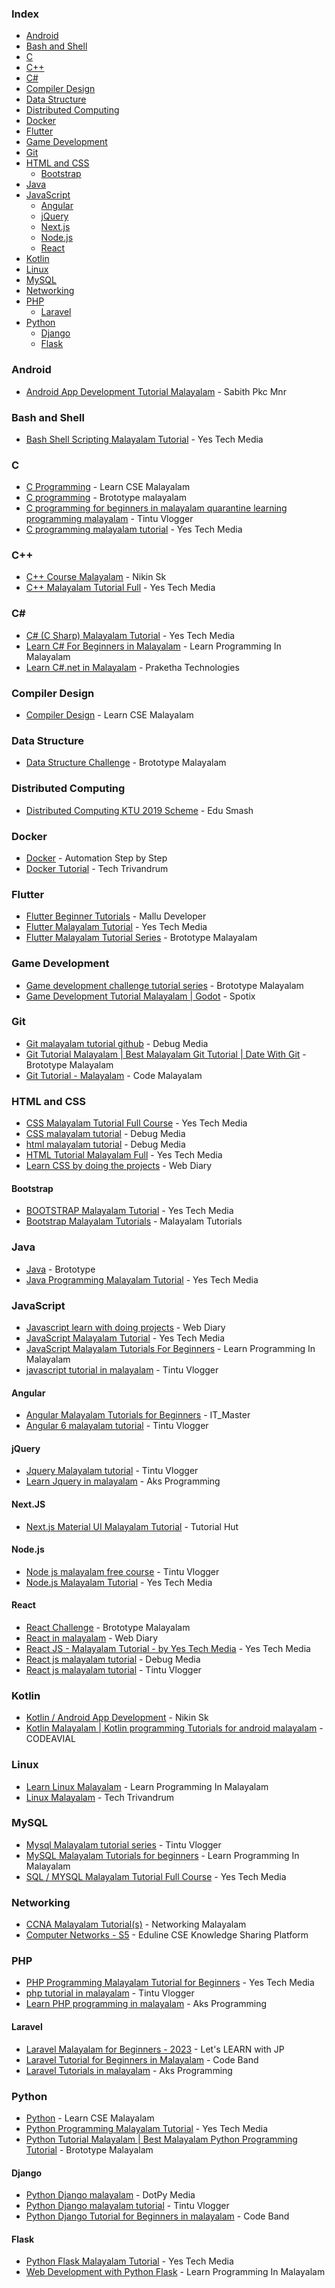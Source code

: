 ### Index

* [Android](#android)
* [Bash and Shell](#bash-and-shell)
* [C](#c)
* [C++](#cpp)
* [C#](#csharp)
* [Compiler Design](#compiler-design)
* [Data Structure](#data-structure)
* [Distributed Computing](#distributed-computing)
* [Docker](#docker)
* [Flutter](#flutter)
* [Game Development](#game-development)
* [Git](#git)
* [HTML and CSS](#html-and-css)
    * [Bootstrap](#bootstrap)
* [Java](#java)
* [JavaScript](#javascript)
    * [Angular](#angular)
    * [jQuery](#jquery)
    * [Next.js](#nextjs)
    * [Node.js](#nodejs)
    * [React](#react)
* [Kotlin](#kotlin)
* [Linux](#linux)
* [MySQL](#mysql)
* [Networking](#networking)
* [PHP](#php)
  * [Laravel](#laravel)
* [Python](#python)
    * [Django](#django)
    * [Flask](#flask)


### Android

* [Android App Development Tutorial Malayalam](https://youtube.com/playlist?list=PLZ78Q1BKkdA1-eMVQOiBiMtQQb_vYWnvV) - Sabith Pkc Mnr


### Bash and Shell

* [Bash Shell Scripting Malayalam Tutorial](https://youtube.com/playlist?list=PL1JrLEBAapUUcV6LES8bTEHJAOlkhmOHO) - Yes Tech Media


### C

* [C Programming](https://www.youtube.com/playlist?list=PLwe8bwPXjlLtUxDFwafx_XvheCUmrP2cM) - Learn CSE Malayalam
* [C programming](https://www.youtube.com/playlist?list=PLY-ecO2csVHeKaBI7lAM1jbIPU8K6fUxY) - Brototype malayalam
* [C programming for beginners in malayalam quarantine learning programming malayalam](https://youtube.com/playlist?list=PLBKJGko2JEdEVpp5vyyfKYdv3r2GC777i) - Tintu Vlogger
* [C programming malayalam tutorial](https://youtube.com/playlist?list=PL1JrLEBAapUXh0dSzCk3dvQtGmjT9fBBj) - Yes Tech Media


### <a id="cpp"></a>C++

* [C++ Course Malayalam](https://www.youtube.com/playlist?list=PLefF9wgiOa4VZ4RuSArY4mNO8Roz79cUU) - Nikin Sk
* [C++ Malayalam Tutorial Full](https://youtube.com/playlist?list=PL1JrLEBAapUXVcHV3rO-g-N4gBHcBe2c-) - Yes Tech Media


### <a id="csharp"></a>C\#

* [C# (C Sharp) Malayalam Tutorial](https://www.youtube.com/playlist?list=PL1JrLEBAapUW5ijzyEqYxRawB73rsjHW9) - Yes Tech Media
* [Learn C# For Beginners in Malayalam](https://www.youtube.com/playlist?list=PLQzHWfiB9fWfGQWWU7RhIAp1DH3rzSUc1) - Learn Programming In Malayalam
* [Learn C#.net  in Malayalam](https://www.youtube.com/playlist?list=PLojKTE9JEtKBuWRSpqG-3LVginbvvR3Pf) - Praketha Technologies


### Compiler Design

* [Compiler Design](https://www.youtube.com/playlist?list=PLwe8bwPXjlLtPlbzxU_SICYI3PeYpEAtJ) -  Learn CSE Malayalam


### Data Structure

* [Data Structure Challenge](https://youtube.com/playlist?list=PLY-ecO2csVHc5kajCd3fHU6MhkTABkRh9) - Brototype Malayalam


### Distributed Computing

* [Distributed Computing KTU 2019 Scheme](https://www.youtube.com/playlist?list=PLOFxFYuwv2Bs7dYmPIK1_yuQMxmN1P8V8) - Edu Smash


### Docker

* [Docker](https://www.youtube.com/playlist?list=PLhW3qG5bs-L99pQsZ74f-LC-tOEsBp2rK) - Automation Step by Step
* [Docker Tutorial](https://www.youtube.com/playlist?list=PLmFap_OoBJh7Z5tTSkeXciuIMZnKdJ1uu) - Tech Trivandrum


### Flutter

* [Flutter Beginner Tutorials](https://www.youtube.com/playlist?list=PLr11YFCnWCCMQYU8z3Gol2gVA2nBtoKVo) - Mallu Developer
* [Flutter Malayalam Tutorial](https://www.youtube.com/watch?v=l0f7olpevO0&list=PL1JrLEBAapUWv_JSolgE5pdcDKWw80wKA) - Yes Tech Media
* [Flutter Malayalam Tutorial Series](https://youtube.com/playlist?list=PLY-ecO2csVHcUlBVvIMAa3dbja12TFJiN) - Brototype Malayalam


### Game Development

* [Game development challenge tutorial series](https://www.youtube.com/playlist?list=PLY-ecO2csVHegnXkm4aLAZTRF_3nTMJMW) - Brototype Malayalam
* [Game Development Tutorial Malayalam | Godot](https://www.youtube.com/playlist?list=PLcP4K64TKma33Vz9AhPvJpVJuO5jRbcyw) - Spotix


### Git

* [Git malayalam tutorial github](https://youtube.com/playlist?list=PL4KwFGqvN4nsAlTIl6FcEubM2CtHW7zTC) - Debug Media
* [Git Tutorial Malayalam \| Best Malayalam Git Tutorial \| Date With Git](https://youtube.com/playlist?list=PLY-ecO2csVHdLhAO6TERaMJXP8aqyWVt-) - Brototype Malayalam
* [Git Tutorial - Malayalam](https://www.youtube.com/playlist?list=PLQzJEzrRmXOW7pKbwpicijzUdxZmDgqNL) - Code Malayalam


### HTML and CSS

* [CSS Malayalam Tutorial Full Course](https://youtube.com/playlist?list=PL1JrLEBAapUVvE-oCkKD5QhGG8nb0hhZk) - Yes Tech Media
* [CSS malayalam tutorial](https://youtube.com/playlist?list=PL4KwFGqvN4ntbMZdiSS0nFXo49KZCCcdw) - Debug Media
* [html malayalam tutorial](https://youtube.com/playlist?list=PL4KwFGqvN4nupwUNXQs2Dn0za5a8ijVPH) - Debug Media
* [HTML Tutorial Malayalam Full](https://youtube.com/playlist?list=PL1JrLEBAapUVyMVQp6SmpytH1HPeCiNPH) - Yes Tech Media
* [Learn CSS by doing the projects](https://www.youtube.com/playlist?list=PLCOzHVsG8mkp3ZrXMzgLusYQpCdMbpLcj) - Web Diary


#### Bootstrap

* [BOOTSTRAP Malayalam Tutorial](https://youtube.com/playlist?list=PL1JrLEBAapUWqs_HbcYngAOmpPbiccqNy) - Yes Tech Media
* [Bootstrap Malayalam Tutorials](https://www.youtube.com/playlist?list=PLDavEIls6jrsC9EEox1WWvOlktDJcEUo6) - Malayalam Tutorials


### Java

* [Java](https://www.youtube.com/playlist?list=PLY-ecO2csVHeKaBI7lAM1jbIPU8K6fUxY) - Brototype
* [Java Programming Malayalam Tutorial](https://youtube.com/playlist?list=PL1JrLEBAapUXndScHzvMaSVOspebvFOsH) - Yes Tech Media


### JavaScript

* [Javascript learn with doing projects](https://www.youtube.com/playlist?list=PLCOzHVsG8mkowATYScNYIuYLw-E9U-d7z) - Web Diary
* [JavaScript Malayalam Tutorial](https://www.youtube.com/watch?v=3mjwtu4_0uk) - Yes Tech Media
* [JavaScript Malayalam Tutorials For Beginners](https://www.youtube.com/playlist?list=PLQzHWfiB9fWdQ6qcl5Vo4JPOA3kxpCJ3A) - Learn Programming In Malayalam
* [javascript tutorial in malayalam](https://youtube.com/playlist?list=PLBKJGko2JEdF4irCbI5BdHIEfxEdfMNqA) - Tintu Vlogger


#### Angular

* [Angular Malayalam Tutorials for Beginners](https://www.youtube.com/playlist?list=PLVd0Txw0J6UUCic_69gFK2zras64JoTE2) - IT_Master
* [Angular 6 malayalam tutorial](https://www.youtube.com/playlist?list=PLBKJGko2JEdGb_R2SVmIPW3imvmEC5GiE) - Tintu Vlogger


#### jQuery

* [Jquery Malayalam tutorial](https://www.youtube.com/playlist?list=PLBKJGko2JEdFmFLY9z4hCn3g0cZZYSs1k) - Tintu Vlogger
* [Learn Jquery in malayalam](https://www.youtube.com/playlist?list=PL-Z1WBeTYPOqiOAzKcidBIP8uzAgP7e4j) - Aks Programming


#### Next.JS

* [Next.js Material UI Malayalam Tutorial](https://www.youtube.com/playlist?list=PL5Y_OOpi0rh0VAfV9Lz7gTdxhPTkmNxeC) -  Tutorial Hut


#### Node.js

* [Node js malayalam free course](https://youtube.com/playlist?list=PLBKJGko2JEdHNBid0azo2vDTi6Vx9p63h) - Tintu Vlogger
* [Node.js Malayalam Tutorial](https://youtube.com/playlist?list=PL1JrLEBAapUUKTpfCPV5Qirq-psQwY0Qq) - Yes Tech Media


#### React

* [React Challenge](https://youtube.com/playlist?list=PLY-ecO2csVHfgVM9sChmUirqK7BXUBX9P) - Brototype Malayalam
* [React in malayalam](https://www.youtube.com/playlist?list=PLCOzHVsG8mkrePHYn73VBEK4dqwa4W7LU) - Web Diary
* [React JS - Malayalam Tutorial - by Yes Tech Media](https://youtube.com/playlist?list=PL1JrLEBAapUX44d5zzl0hf7vX7caSCidT) - Yes Tech Media
* [React js malayalam tutorial](https://youtube.com/playlist?list=PL4KwFGqvN4nuKJ3bJSP-LcchabWJtPtE8) - Debug Media
* [React js malayalam tutorial](https://youtube.com/playlist?list=PLBKJGko2JEdG8FUKu2hUF6K7irvbT8hIM) - Tintu Vlogger


### Kotlin

* [Kotlin / Android App Development](https://www.youtube.com/playlist?list=PLefF9wgiOa4WFRP4IvRCZre7xLjRkJdlQ) - Nikin Sk
* [Kotlin Malayalam | Kotlin programming Tutorials for android malayalam](https://www.youtube.com/playlist?list=PLaP7lUdqAGYPpEutAk6o1jKC08Rc5xMXs) - CODEAVIAL


### Linux

* [Learn Linux Malayalam](https://www.youtube.com/playlist?list=PLQzHWfiB9fWcImNxiu-wgnurqLM3fKNDY) - Learn Programming In Malayalam
* [Linux Malayalam](https://www.youtube.com/playlist?list=PLmFap_OoBJh6ZIbXANxdBYAlKCCAngX5o) - Tech Trivandrum


### MySQL

* [Mysql Malayalam tutorial series](https://www.youtube.com/playlist?list=PLBKJGko2JEdFKFGGVaveL5IOxxSNq3eBS) - Tintu Vlogger
* [MySQL Malayalam Tutorials for beginners](https://www.youtube.com/playlist?list=PLQzHWfiB9fWcxc10XNwm7CeOEMrjVr8a9) - Learn Programming In Malayalam
* [SQL / MYSQL Malayalam Tutorial Full Course](https://www.youtube.com/playlist?list=PL1JrLEBAapUXMuDKwPVVzhlBge9fdxV51) - Yes Tech Media


### Networking

* [CCNA Malayalam Tutorial(s)](https://www.youtube.com/playlist?list=PLO7o5VCTCpe-7jj04hLM002hQM5J-f3tl) -  Networking Malayalam
* [Computer Networks - S5](https://www.youtube.com/playlist?list=PLI74-7rtCb9BRUw6JzCm_wwLdQJc3jSwO) -  Eduline CSE Knowledge Sharing Platform


### PHP

* [PHP Programming Malayalam Tutorial for Beginners](https://www.youtube.com/watch?v=nFYWCouZ1UA) - Yes Tech Media
* [php tutorial in malayalam](https://youtube.com/playlist?list=PLBKJGko2JEdH_T2ki6ty4xGV19qB7Hpmm) - Tintu Vlogger
* [Learn PHP programming in malayalam](https://www.youtube.com/playlist?list=PL-Z1WBeTYPOoO9mJxVveZ1VgZPVXmyhFL) - Aks Programming


#### Laravel

* [Laravel Malayalam for Beginners - 2023](https://www.youtube.com/playlist?list=PLpCgJe2jMIrAZqrKDAS6bl_BB66MmPENB) - Let's LEARN with JP
* [Laravel Tutorial for Beginners in Malayalam](https://www.youtube.com/playlist?list=PLbasZIkCgHJFQ2MxkwhokpGPyL4MKVAQt) - Code Band
* [Laravel Tutorials in malayalam](https://www.youtube.com/playlist?list=PL-Z1WBeTYPOpqIe09MwnH62VwOLAj2tJz) - Aks Programming


### Python

* [Python](https://www.youtube.com/playlist?list=PLwe8bwPXjlLveEHvTbKMXJOPkFdXnu4xi) - Learn CSE Malayalam
* [Python Programming Malayalam Tutorial](https://www.youtube.com/watch?v=ihnWXGPxNEk) - Yes Tech Media
* [Python Tutorial Malayalam \| Best Malayalam Python Programming Tutorial](https://youtube.com/playlist?list=PLY-ecO2csVHfbpOmWamlb8Mujjdnl1jks) - Brototype Malayalam 


#### Django

* [Python Django malayalam](https://www.youtube.com/playlist?list=PLFUS7KFPLkNYStmg2qIUGctQ2OOO0Mw63) - DotPy Media
* [Python Django malayalam tutorial](https://www.youtube.com/watch?v=Obu5qj9sdaE) - Tintu Vlogger
* [Python Django Tutorial for Beginners in malayalam](https://www.youtube.com/playlist?list=PLbasZIkCgHJGXEjcatJ3aO1NpS2PsOtoQ) - Code Band


#### Flask

* [Python Flask Malayalam Tutorial](https://youtube.com/playlist?list=PL1JrLEBAapUU-HCC1f5x8YiGEMoZdGl0e) - Yes Tech Media
* [Web Development with Python Flask](https://www.youtube.com/playlist?list=PLQzHWfiB9fWccYbgcomf5bWTGV7DPqTtB) - Learn Programming In Malayalam
